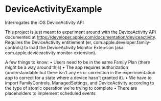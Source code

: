 # DeviceActivityExample
Interrogates the iOS DeviceActivity API

This project is just meant to experiment around with the DeviceActivity API documented at https://developer.apple.com/documentation/deviceactivity. Requires the DeviceActivity entitlement (er, com.apple.developer.family-controls) to load the DeviceActivity Monitor Extension (aka com.apple.deviceactivity.monitor-extension). 

A few things to know:
• Users need to be in the same Family Plan (there might be a way around this)
• The app requires authorization (understandable but there isn't any error correction in the experimentation app to correct for a state where a device hasn't granted it).
• We have to import FamilyControls, ManagedSettings, and DeviceActivity according to the type of atomic operation we're trying to complete
• There are placeholders to implement scheduled events
